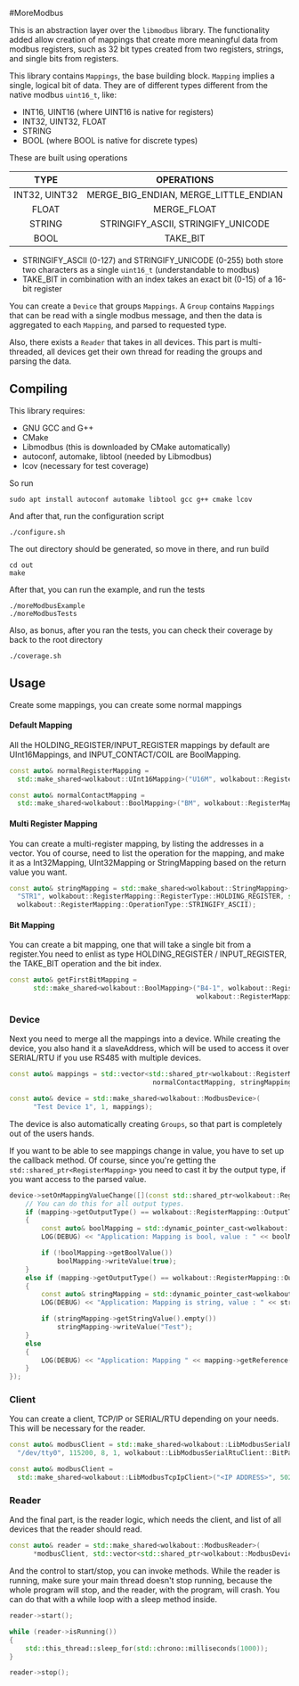 #MoreModbus

This is an abstraction layer over the `libmodbus` library. The functionality added allow creation
of mappings that create more meaningful data from modbus registers, such as 32 bit types created from
two registers, strings, and single bits from registers.

This library contains `Mappings`, the base building block. `Mapping` implies a single, logical bit of data.
They are of different types different from the native modbus `uint16_t`, like:
- INT16, UINT16 (where UINT16 is native for registers)
- INT32, UINT32, FLOAT
- STRING
- BOOL (where BOOL is native for discrete types)

These are built using operations 

|      TYPE     |               OPERATIONS              |
|:-------------:|:-------------------------------------:|
| INT32, UINT32 | MERGE_BIG_ENDIAN, MERGE_LITTLE_ENDIAN |
|     FLOAT     |              MERGE_FLOAT              |
|     STRING    |   STRINGIFY_ASCII, STRINGIFY_UNICODE  |
|      BOOL     |                TAKE_BIT               |

- STRINGIFY_ASCII (0-127) and STRINGIFY_UNICODE (0-255) both store two characters as a 
single `uint16_t` (understandable to modbus)
- TAKE_BIT in combination with an index takes an exact bit (0-15) of a 16-bit register

You can create a `Device` that groups `Mappings`. A `Group` contains `Mappings` that can be read with a single
modbus message, and then the data is aggregated to each `Mapping`, and parsed to requested type.

Also, there exists a `Reader` that takes in all devices. This part is multi-threaded, all devices get their own thread
for reading the groups and parsing the data.

## Compiling

This library requires:
- GNU GCC and G++
- CMake
- Libmodbus (this is downloaded by CMake automatically)
- autoconf, automake, libtool (needed by Libmodbus)
- lcov (necessary for test coverage)

So run
```shell script
sudo apt install autoconf automake libtool gcc g++ cmake lcov
```

And after that, run the configuration script
```shell script
./configure.sh
```

The out directory should be generated, so move in there, and run build
```shell script
cd out
make
```

After that, you can run the example, and run the tests
```shell script
./moreModbusExample
./moreModbusTests
```

Also, as bonus, after you ran the tests, you can check their coverage by back to the root directory
```shell script
./coverage.sh
```

## Usage

Create some mappings, you can create some normal mappings

#### Default Mapping

All the HOLDING_REGISTER/INPUT_REGISTER mappings by default are UInt16Mappings,
and INPUT_CONTACT/COIL are BoolMapping.

```c++
const auto& normalRegisterMapping =
  std::make_shared<wolkabout::UInt16Mapping>("U16M", wolkabout::RegisterMapping::RegisterType::HOLDING_REGISTER, 0);

const auto& normalContactMapping =
  std::make_shared<wolkabout::BoolMapping>("BM", wolkabout::RegisterMapping::RegisterType::INPUT_CONTACT, 0);
```

#### Multi Register Mapping

You can create a multi-register mapping, by listing the addresses in a vector.
You of course, need to list the operation for the mapping,
and make it as a Int32Mapping, UInt32Mapping or StringMapping based on the return value you want.

```c++
const auto& stringMapping = std::make_shared<wolkabout::StringMapping>(
  "STR1", wolkabout::RegisterMapping::RegisterType::HOLDING_REGISTER, std::vector<int16_t>{0, 1, 2},
  wolkabout::RegisterMapping::OperationType::STRINGIFY_ASCII);
```

#### Bit Mapping

You can create a bit mapping,
one that will take a single bit from a register.You need to enlist as type HOLDING_REGISTER / INPUT_REGISTER,
the TAKE_BIT operation and the bit index.

```c++ 
const auto& getFirstBitMapping =
      std::make_shared<wolkabout::BoolMapping>("B4-1", wolkabout::RegisterMapping::RegisterType::HOLDING_REGISTER, 4,
                                               wolkabout::RegisterMapping::OperationType::TAKE_BIT, 0);
```

### Device

Next you need to merge all the mappings into a device. While creating the device, you also hand it a slaveAddress,
which will be used to access it over SERIAL/RTU if you use RS485 with multiple devices.

```c++
const auto& mappings = std::vector<std::shared_ptr<wolkabout::RegisterMapping>>{normalRegisterMapping, 
                                    normalContactMapping, stringMapping, getFirstBitMapping, getSecondBitMapping};

const auto& device = std::make_shared<wolkabout::ModbusDevice>(
      "Test Device 1", 1, mappings);
```

The device is also automatically creating `Groups`, so that part is completely out of the users hands.

If you want to be able to see mappings change in value, you have to set up the callback method.
Of course, since you're getting the `std::shared_ptr<RegisterMapping>` you need to cast it by the output type,
if you want access to the parsed value.

```c++
device->setOnMappingValueChange([](const std::shared_ptr<wolkabout::RegisterMapping>& mapping) {
    // You can do this for all output types.
    if (mapping->getOutputType() == wolkabout::RegisterMapping::OutputType::BOOL)
    {
        const auto& boolMapping = std::dynamic_pointer_cast<wolkabout::BoolMapping>(mapping);
        LOG(DEBUG) << "Application: Mapping is bool, value : " << boolMapping->getBoolValue();

        if (!boolMapping->getBoolValue())
            boolMapping->writeValue(true);
    }
    else if (mapping->getOutputType() == wolkabout::RegisterMapping::OutputType::STRING)
    {
        const auto& stringMapping = std::dynamic_pointer_cast<wolkabout::StringMapping>(mapping);
        LOG(DEBUG) << "Application: Mapping is string, value : " << stringMapping->getStringValue();

        if (stringMapping->getStringValue().empty())
            stringMapping->writeValue("Test");
    }
    else
    {
        LOG(DEBUG) << "Application: Mapping " << mapping->getReference() << " value changed.";
    }
});
```

### Client

You can create a client, TCP/IP or SERIAL/RTU depending on your needs. This will be necessary for the reader.

```c++
const auto& modbusClient = std::make_shared<wolkabout::LibModbusSerialRtuClient>(
  "/dev/tty0", 115200, 8, 1, wolkabout::LibModbusSerialRtuClient::BitParity::NONE, std::chrono::milliseconds(500));

const auto& modbusClient =
  std::make_shared<wolkabout::LibModbusTcpIpClient>("<IP ADDRESS>", 502, std::chrono::milliseconds(500));
```

### Reader

And the final part, is the reader logic, which needs the client, and list of all devices that the reader should read.

```c++
const auto& reader = std::make_shared<wolkabout::ModbusReader>(
      *modbusClient, std::vector<std::shared_ptr<wolkabout::ModbusDevice>>{device}, std::chrono::milliseconds(1000));
``` 

And the control to start/stop, you can invoke methods.
While the reader is running, make sure your main thread doesn't stop running, because the whole program will stop, 
and the reader, with the program, will crash. You can do that with a while loop with a sleep method inside.

```c++
reader->start();

while (reader->isRunning())
{
    std::this_thread::sleep_for(std::chrono::milliseconds(1000));
}

reader->stop();
```



